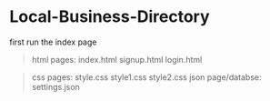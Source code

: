 # Local-Business-Directory
first run the index page 
>html pages:
   index.html
   signup.html
   login.html

>css pages:
     style.css
     style1.css
     style2.css
>json page/databse:
      settings.json 
